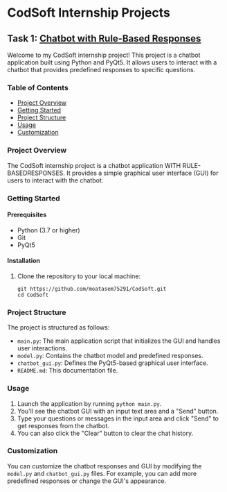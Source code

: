 # CodSoft Internship Projects

## Task 1: [Chatbot with Rule-Based Responses](https://github.com/moatasem75291/CodSoft/tree/main/CHATBOT%20WITH%20RULE-BASEDRESPONSES)

Welcome to my CodSoft internship project! This project is a chatbot application built using Python and PyQt5. It allows users to interact with a chatbot that provides predefined responses to specific questions.

### Table of Contents

- [Project Overview](#project-overview)
- [Getting Started](#getting-started)
- [Project Structure](#project-structure)
- [Usage](#usage)
- [Customization](#customization)

### Project Overview

The CodSoft internship project is a chatbot application WITH RULE-BASEDRESPONSES. It provides a simple graphical user interface (GUI) for users to interact with the chatbot.

### Getting Started

#### Prerequisites

- Python (3.7 or higher)
- Git
- PyQt5

#### Installation

1. Clone the repository to your local machine:

   ```shell
   git https://github.com/moatasem75291/CodSoft.git
   cd CodSoft
   ```

### Project Structure

The project is structured as follows:

- `main.py`: The main application script that initializes the GUI and handles user interactions.
- `model.py`: Contains the chatbot model and predefined responses.
- `chatbot_gui.py`: Defines the PyQt5-based graphical user interface.
- `README.md`: This documentation file.

### Usage

1. Launch the application by running `python main.py`.
2. You'll see the chatbot GUI with an input text area and a "Send" button.
3. Type your questions or messages in the input area and click "Send" to get responses from the chatbot.
4. You can also click the "Clear" button to clear the chat history.

### Customization

You can customize the chatbot responses and GUI by modifying the `model.py` and `chatbot_gui.py` files. For example, you can add more predefined responses or change the GUI's appearance.
